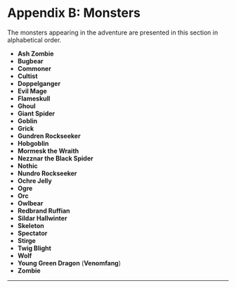 # Appendix B: Monsters

The monsters appearing in the adventure are presented in this section in alphabetical order.

- **Ash Zombie**
- **Bugbear**
- **Commoner**
- **Cultist**
- **Doppelganger**
- **Evil Mage**
- **Flameskull**
- **Ghoul**
- **Giant Spider**
- **Goblin**
- **Grick**
- **Gundren Rockseeker**
- **Hobgoblin**
- **Mormesk the Wraith**
- **Nezznar the Black Spider**
- **Nothic**
- **Nundro Rockseeker**
- **Ochre Jelly**
- **Ogre**
- **Orc**
- **Owlbear**
- **Redbrand Ruffian**
- **Sildar Hallwinter**
- **Skeleton**
- **Spectator**
- **Stirge**
- **Twig Blight**
- **Wolf**
- **Young Green Dragon** (**Venomfang**)
- **Zombie**


------